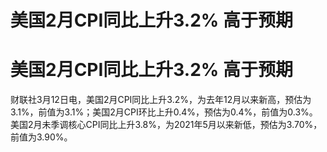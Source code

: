 # 美国2月CPI同比上升3.2% 高于预期

# 美国2月CPI同比上升3.2% 高于预期

财联社3月12日电，美国2月CPI同比上升3.2%，为去年12月以来新高，预估为3.1%，前值为3.1%；美国2月CPI环比上升0.4%，预估为0.4%，前值为0.3%。美国2月未季调核心CPI同比上升3.8%，为2021年5月以来新低，预估为3.70%，前值为3.90%。

